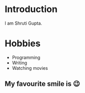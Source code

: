 # Introduction

I am Shruti Gupta.


# Hobbies
  - Programming
  - Writing
  - Watching movies

## My favourite smile is :wink:
